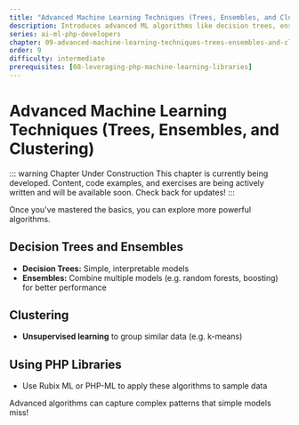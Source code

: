 ```yaml
---
title: "Advanced Machine Learning Techniques (Trees, Ensembles, and Clustering)"
description: Introduces advanced ML algorithms like decision trees, ensembles, and clustering. Demonstrates their use in PHP with libraries, applying them to example data.
series: ai-ml-php-developers
chapter: 09-advanced-machine-learning-techniques-trees-ensembles-and-clustering
order: 9
difficulty: intermediate
prerequisites: [08-leveraging-php-machine-learning-libraries]
---
```


# Advanced Machine Learning Techniques (Trees, Ensembles, and Clustering)

::: warning Chapter Under Construction
This chapter is currently being developed. Content, code examples, and exercises are being actively written and will be available soon. Check back for updates!
:::

Once you've mastered the basics, you can explore more powerful algorithms.

## Decision Trees and Ensembles

- **Decision Trees:** Simple, interpretable models
- **Ensembles:** Combine multiple models (e.g. random forests, boosting) for better performance

## Clustering

- **Unsupervised learning** to group similar data (e.g. k-means)

## Using PHP Libraries

- Use Rubix ML or PHP-ML to apply these algorithms to sample data

Advanced algorithms can capture complex patterns that simple models miss!
